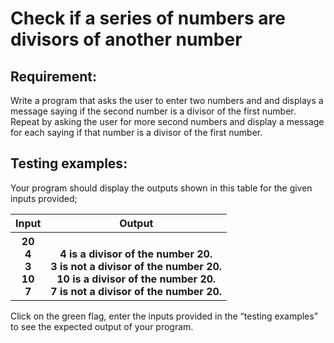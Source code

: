 # Check if a series of numbers are divisors of another number

## Requirement:

Write a program that asks the user to enter two numbers and and displays a message saying if the second number is a divisor of the first number. Repeat by asking the user for more second numbers and display a message for each saying if that number is a divisor of the first number.

## Testing examples:

Your program should display the outputs shown in this table for the given inputs provided;

<table>
  <tr>
    <th>Input</th>
    <th>Output</th>
  </tr>
  <tr>
    <th>20<br>4<br>3<br>10<br>7</th>
    <th><br>4 is a divisor of the number 20.<br>3 is not a divisor of the number 20.<br>10 is a divisor of the number 20.<br>7 is not a divisor of the number 20.</th>
  </tr>
</table>

Click on the green flag, enter the inputs provided in the “testing examples” to see the expected output of your program.
